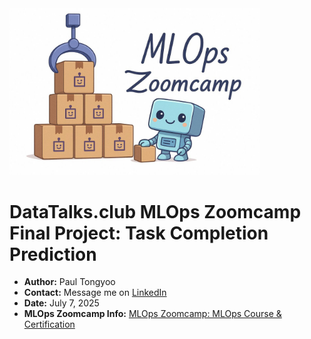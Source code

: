 <img width=400 src="http://github.com/pt7481/dootoo_item_prediction/blob/main/mlops_zoomcamp_logo.jpg?raw=true"/>

# DataTalks.club MLOps Zoomcamp Final Project: Task Completion Prediction

* **Author:** Paul Tongyoo
* **Contact:** Message me on <a href="https://www.linkedin.com/in/paultongyoo/">LinkedIn</a>
* **Date:** July 7, 2025
* **MLOps Zoomcamp Info:** <a href="https://datatalks.club/blog/mlops-zoomcamp.html">MLOps Zoomcamp: MLOps Course & Certification</a>
